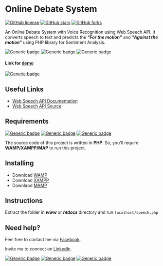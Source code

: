 # Online Debate System

[![GitHub license](https://img.shields.io/github/license/vinitshahdeo/online-debate-system.svg?style=social)](https://github.com/vinitshahdeo/online-debate-system/blob/master/LICENSE) [![GitHub stars](https://img.shields.io/github/stars/vinitshahdeo/online-debate-system.svg?style=social)](https://github.com/vinitshahdeo/online-debate-system/stargazers) [![GitHub forks](https://img.shields.io/github/forks/vinitshahdeo/online-debate-system.svg?style=social)](https://github.com/vinitshahdeo/online-debate-system/network)

An Online Debate System with Voice Recognition using Web Speech API. It converts speech to text and predicts the ***"For the motion"*** and ***"Against the motion"*** using PHP library for Sentiment Analysis.

![Generic badge](https://img.shields.io/badge/debate-system-orange.svg) 
![Generic badge](https://img.shields.io/badge/speech-api-yellowgreen.svg)
![Generic badge](https://img.shields.io/badge/sentiment-analysis-ff69b4.svg) 

#### Link for [demo](https://vinitshahdeo.github.io/online-debate-system/speech.html) 
[![Generic badge](https://img.shields.io/badge/view-demo-teal.svg)](https://vinitshahdeo.github.io/online-debate-system/speech.html)

## Useful Links

- [Web Speech API Documentation](https://w3c.github.io/speech-api/speechapi.html)
- [Web Speech API Source](https://github.com/w3c/speech-api)

## Requirements

[![Generic badge](https://img.shields.io/badge/wamp-server-red.svg)](http://www.wampserver.com/en/) [![Generic badge](https://img.shields.io/badge/xampp-server-blue.svg)](https://www.apachefriends.org/download.html) [![Generic badge](https://img.shields.io/badge/mamp-server-lightgrey.svg)](https://www.mamp.info/en/)

The source code of this project is written in **PHP**. So, you'll require **WAMP/XAMPP/MAP** to run this project.

## Installing 

- Download [WAMP](http://www.wampserver.com/en/)
- Download [XAMPP](https://www.apachefriends.org/download.html)
- Downlaod [MAMP](https://www.mamp.info/en/)

## Instructions

Extract the folder in ***www*** or ***htdocs*** directory and run `localhost/speech.php`

## Need help?

Feel free to contact me via [Facebook](https://www.facebook.com/vinit.shahdeo).

Invite me to connect on [LinkedIn](https://www.linkedin.com/in/vinitshahdeo/).

[![Generic badge](https://img.shields.io/badge/facebook-add-blue.svg)](https://www.facebook.com/vinit.shahdeo) [![Generic badge](https://img.shields.io/badge/quora-ask-red.svg)](https://www.quora.com/profile/Vinit-Shahdeo-1) [![Generic badge](https://img.shields.io/badge/instagram-follow-yellow.svg)](https://www.instagram.com/vinitshahdeo/)
